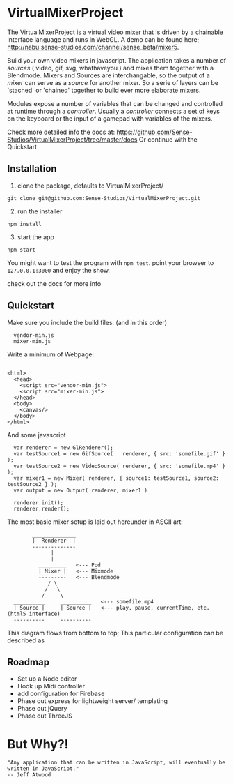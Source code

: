 # VirtualMixerProject

The VirtualMixerProject is a virtual video mixer that is driven by a chainable interface language and runs in WebGL.
A demo can be found here; http://nabu.sense-studios.com/channel/sense_beta/mixer5.

Build your own video mixers in javascript. The application takes a number of _sources_ ( video, gif, svg,  whathaveyou ) and mixes them together with a Blendmode.
Mixers and Sources are interchangable, so the output of a _mixer_ can serve as a _source_ for another mixer. So a serie of layers can be 'stached' or 'chained' together to build ever more elaborate mixers.

Modules expose a number of variables that can be changed and controlled at runtime through a _controller_. Usually a _controller_ connects a set of keys on the keyboard or the input of a gamepad with variables of the mixers.

Check more detailed info the docs at: https://github.com/Sense-Studios/VirtualMixerProject/tree/master/docs
Or continue with the Quickstart

## Installation

1) clone the package, defaults to VirtualMixerProject/

` git clone git@github.com:Sense-Studios/VirtualMixerProject.git `

2) run the installer

` npm install `

3) start the app

` npm start `

You might want to test the program with `npm test`.
point your browser to `127.0.0.1:3000` and enjoy the show.

check out the docs for more info

## Quickstart

Make sure you include the build files. (and in this order)

```    
  vendor-min.js
  mixer-min.js

```

Write a minimum of Webpage:

```

<html>
  <head>
    <script src="vendor-min.js">
    <script src="mixer-min.js">    
  </head>
  <body>
    <canvas/>
  </body>
</html>

```

And some javascript

```
  var renderer = new GlRenderer();
  var testSource1 = new GifSource(   renderer, { src: 'somefile.gif' } );
  var testSource2 = new VideoSource( renderer, { src: 'somefile.mp4' } );
  var mixer1 = new Mixer( renderer, { source1: testSource1, source2: testSource2 } );
  var output = new Output( renderer, mixer1 )

  renderer.init();
  renderer.render();

```

The most basic mixer setup is laid out hereunder in ASCII art:

```
        ______________
        |  Renderer  |
        --------------
              |
              |
          _________   <--- Pod
          | Mixer |   <--- Mixmode
          ---------   <--- Blendmode
             / \
            /   \
           /     \            
  __________     __________   <--- somefile.mp4
  | Source |     | Source |   <--- play, pause, currentTime, etc. (html5 interface)
  ----------     ----------   
```
This diagram flows from bottom to top;
This particular configuration can be described as


## Roadmap

* Set up a Node editor
* Hook up Midi controller
* add configuration for Firebase
* Phase out express for lightweight server/ templating
* Phase out jQuery
* Phase out ThreeJS


# But Why?!

```
"Any application that can be written in JavaScript, will eventually be written in JavaScript."
-- Jeff Atwood
```
